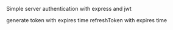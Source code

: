 Simple server authentication with express and jwt

generate token with expires time
refreshToken with expires time
